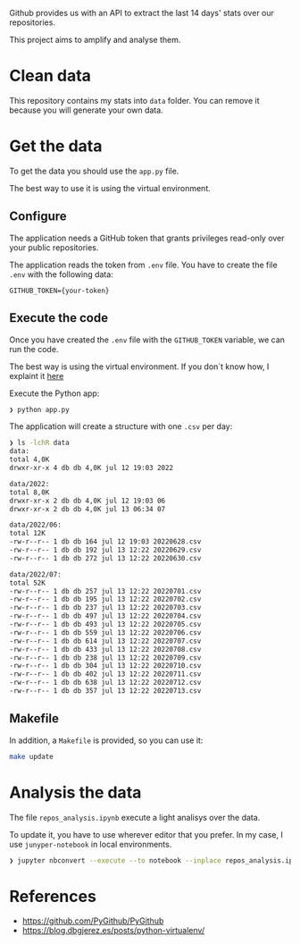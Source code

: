 Github provides us with an API to extract the last 14 days' stats over our repositories. 

This project aims to amplify and analyse them.

# Clean data
This repository contains my stats into ```data``` folder. You can remove it because you will generate your own data. 

# Get the data

To get the data you should use the ```app.py``` file. 

The best way to use it is using the virtual environment. 

## Configure

The application needs a GitHub token that grants privileges read-only over your public repositories. 

The application reads the token from ```.env``` file. You have to create the file ```.env``` with the following data:

```properties
GITHUB_TOKEN={your-token}
```

## Execute the code

Once you have created the ```.env``` file with the ```GITHUB_TOKEN``` variable, we can run the code.

The best way is using the virtual environment. If you don´t know how, I explaint it [here](https://blog.dbgjerez.es/posts/python-virtualenv/)

Execute the Python app: 

```zsh
❯ python app.py
```

The application will create a structure with one ```.csv``` per day:

```zsh
❯ ls -lchR data
data:
total 4,0K
drwxr-xr-x 4 db db 4,0K jul 12 19:03 2022

data/2022:
total 8,0K
drwxr-xr-x 2 db db 4,0K jul 12 19:03 06
drwxr-xr-x 2 db db 4,0K jul 13 06:34 07

data/2022/06:
total 12K
-rw-r--r-- 1 db db 164 jul 12 19:03 20220628.csv
-rw-r--r-- 1 db db 192 jul 13 12:22 20220629.csv
-rw-r--r-- 1 db db 272 jul 13 12:22 20220630.csv

data/2022/07:
total 52K
-rw-r--r-- 1 db db 257 jul 13 12:22 20220701.csv
-rw-r--r-- 1 db db 195 jul 13 12:22 20220702.csv
-rw-r--r-- 1 db db 237 jul 13 12:22 20220703.csv
-rw-r--r-- 1 db db 497 jul 13 12:22 20220704.csv
-rw-r--r-- 1 db db 493 jul 13 12:22 20220705.csv
-rw-r--r-- 1 db db 559 jul 13 12:22 20220706.csv
-rw-r--r-- 1 db db 614 jul 13 12:22 20220707.csv
-rw-r--r-- 1 db db 433 jul 13 12:22 20220708.csv
-rw-r--r-- 1 db db 238 jul 13 12:22 20220709.csv
-rw-r--r-- 1 db db 304 jul 13 12:22 20220710.csv
-rw-r--r-- 1 db db 402 jul 13 12:22 20220711.csv
-rw-r--r-- 1 db db 638 jul 13 12:22 20220712.csv
-rw-r--r-- 1 db db 357 jul 13 12:22 20220713.csv
```

## Makefile

In addition, a ```Makefile``` is provided, so you can use it: 

```zsh
make update
```

# Analysis the data

The file ```repos_analysis.ipynb``` execute a light analisys over the data. 

To update it, you have to use wherever editor that you prefer. In my case, I use ```junyper-notebook``` in local environments. 

```zsh
❯ jupyter nbconvert --execute --to notebook --inplace repos_analysis.ipynb
```

# References
* https://github.com/PyGithub/PyGithub
* https://blog.dbgjerez.es/posts/python-virtualenv/
